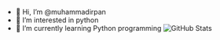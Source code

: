 - 👋 Hi, I’m @muhammadirpan
- 👀 I’m interested in python
- 🌱 I’m currently learning Python programming
![GitHub Stats](https://github-readme-stats.vercel.app/api?username=muhammadirpan&theme=radical)
